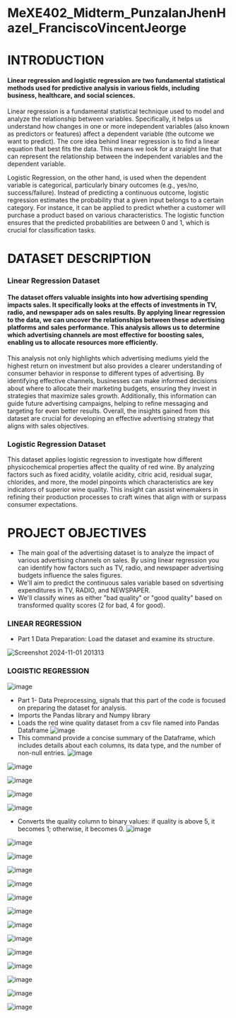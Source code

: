# MeXE402_Midterm_PunzalanJhenHazel_FranciscoVincentJeorge

# INTRODUCTION
#### Linear regression and logistic regression are two fundamental statistical methods used for predictive analysis in various fields, including business, healthcare, and social sciences.

Linear regression is a fundamental statistical technique used to model and analyze the relationship between variables. Specifically, it helps us understand how changes in one or more independent variables (also known as predictors or features) affect a dependent variable (the outcome we want to predict). The core idea behind linear regression is to find a linear equation that best fits the data. This means we look for a straight line that can represent the relationship between the independent variables and the dependent variable.

Logistic Regression, on the other hand, is used when the dependent variable is categorical, particularly binary outcomes (e.g., yes/no, success/failure). Instead of predicting a continuous outcome, logistic regression estimates the probability that a given input belongs to a certain category. For instance, it can be applied to predict whether a customer will purchase a product based on various characteristics. The logistic function ensures that the predicted probabilities are between 0 and 1, which is crucial for classification tasks.


# DATASET DESCRIPTION
### Linear Regression Dataset
#### The dataset offers valuable insights into how advertising spending impacts sales. It specifically looks at the effects of investments in TV, radio, and newspaper ads on sales results. By applying linear regression to the data, we can uncover the relationships between these advertising platforms and sales performance. This analysis allows us to determine which advertising channels are most effective for boosting sales, enabling us to allocate resources more efficiently. 

This analysis not only highlights which advertising mediums yield the highest return on investment but also provides a clearer understanding of consumer behavior in response to different types of advertising. By identifying effective channels, businesses can make informed decisions about where to allocate their marketing budgets, ensuring they invest in strategies that maximize sales growth. Additionally, this information can guide future advertising campaigns, helping to refine messaging and targeting for even better results. Overall, the insights gained from this dataset are crucial for developing an effective advertising strategy that aligns with sales objectives.


### Logistic Regression Dataset
This dataset applies logistic regression to investigate how different physicochemical properties affect the quality of red wine. By analyzing factors such as fixed acidity, volatile acidity, citric acid, residual sugar, chlorides, and more, the model pinpoints which characteristics are key indicators of superior wine quality. This insight can assist winemakers in refining their production processes to craft wines that align with or surpass consumer expectations.

# PROJECT OBJECTIVES
- The main goal of the advertising dataset is to analyze the impact of various advertising channels on sales. By using linear regression you can identify how factors such as TV, radio, and newspaper advertising budgets influence the sales figures.
- We'll aim to predict the continuous sales variable based on sdvertising expenditures in TV, RADIO, and NEWSPAPER.
- We'll classify wines as either "bad quality" or "good quality" based on transformed quality scores (2 for bad, 4 for good).   

### LINEAR REGRESSION
- Part 1 Data Preparation:
Load the dataset and examine its structure.


![Screenshot 2024-11-01 201313](https://github.com/user-attachments/assets/d7dadcdb-9c45-426d-8e6c-bbb6fa3c9f74)



### LOGISTIC REGRESSION
![image](https://github.com/user-attachments/assets/f74bc19a-f740-465f-aa39-4eda499ecc73)
- Part 1- Data Preprocessing, signals that this part of the code is focused on preparing the dataset for analysis.
- Imports the Pandas library and Numpy library
- Loads the red wine quality dataset from a csv file named into Pandas Dataframe 
![image](https://github.com/user-attachments/assets/78f720eb-34dc-41c0-b63e-707acb297589)
- This command provide a concise summary of the Dataframe, which includes details about each columns, its data type, and the number of non-null entries.
![image](https://github.com/user-attachments/assets/f3a79af7-68f9-4533-8327-49f37b6c947e)

![image](https://github.com/user-attachments/assets/ef602874-1c4b-4dda-b7b6-7e9e12ceda0b)

![image](https://github.com/user-attachments/assets/ddb0025c-719d-4f4a-92df-7d43fa8b7e9f)

![image](https://github.com/user-attachments/assets/50c11915-d196-45f7-a112-bf3d6a1bdfb5)

![image](https://github.com/user-attachments/assets/306dfdaa-0cca-47f7-8cc9-36f407614b94)
- Converts the quality column to binary values: if quality is above 5, it becomes 1; otherwise, it becomes 0.
![image](https://github.com/user-attachments/assets/74845789-d132-4d34-a548-b5bf3af7ffc0)

![image](https://github.com/user-attachments/assets/b6be29a0-de46-4b52-a0fe-25cd7b651882)

![image](https://github.com/user-attachments/assets/9b76002c-5be4-4797-8951-f236dbcea098)

![image](https://github.com/user-attachments/assets/0a8f6f6b-f465-4bf9-9e46-e8d33c97004b)

![image](https://github.com/user-attachments/assets/3ec84a17-2378-4967-8673-0c0636b22cff)

![image](https://github.com/user-attachments/assets/906b1a8f-fd16-401d-b405-4787daaf16a5)

![image](https://github.com/user-attachments/assets/7c5a13e1-9085-45c0-8f68-7b7ff7d9ec74)

![image](https://github.com/user-attachments/assets/46b66c00-64a3-4a57-9fe9-1c1e284f6749)

![image](https://github.com/user-attachments/assets/22694efa-878b-4b57-ac40-6265c00302b5)

![image](https://github.com/user-attachments/assets/fac1c2d3-4824-4396-a262-c40337386f32)

![image](https://github.com/user-attachments/assets/8b17001c-375d-4159-9ffc-3f6df5dc553d)

![image](https://github.com/user-attachments/assets/7ed63b93-79eb-400a-85a7-05478459f781)

![image](https://github.com/user-attachments/assets/e6c46acd-6d47-4eb7-8661-650f80aa42cb)

![image](https://github.com/user-attachments/assets/8ef9d1a2-9cce-4db7-94ac-a323271b665d)

